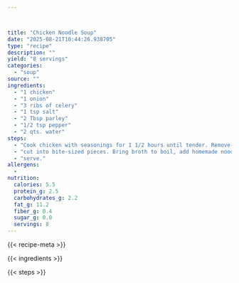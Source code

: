 ```yaml
---



title: "Chicken Noodle Soup"
date: "2025-08-21T10:44:26.938705"
type: "recipe"
description: ""
yield: "8 servings"
categories:
  - "soup"
source: ""
ingredients:
  - "1 chicken"
  - "1 onion"
  - "3 ribs of celery"
  - "1 tsp salt"
  - "2 Tbsp parley"
  - "1/2 tsp pepper"
  - "2 qts. water"
steps:
  - "Cook chicken with seasonings for 1 1/2 hours until tender. Remove chicken, cool. Strain broth, return to kettle. Bone chicken and"
  - "cut into bite-sized pieces. Bring broth to boil, add homemade noodles, stirring occasionally. Cook 15 minutes. Add chicken and"
  - "serve."
allergens:
  -
nutrition:
  calories: 5.5
  protein_g: 2.5
  carbohydrates_g: 2.2
  fat_g: 11.2
  fiber_g: 0.4
  sugar_g: 0.0
  servings: 8
---
```


{{< recipe-meta >}}

{{< ingredients >}}

{{< steps >}}
